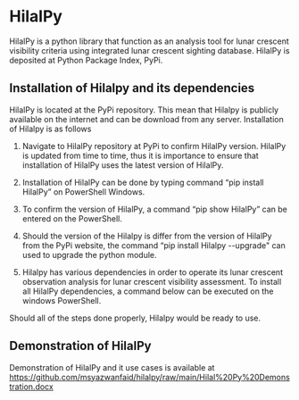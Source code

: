 # HilalPy
HilalPy is a python library that function as an analysis tool for lunar crescent visibility criteria using integrated lunar crescent sighting database. HilalPy is deposited at Python Package Index, PyPi. 

## Installation of Hilalpy and its dependencies

HilalPy is located at the PyPi repository. This mean that Hilalpy is publicly available on the internet and can be download from any server. Installation of Hilalpy is as follows
1.	Navigate to HilalPy repository at PyPi to confirm HilalPy version. HilalPy is updated from time to time, thus it is importance to ensure that installation of HilalPy uses the latest version of HilalPy.
 
2.	Installation of HilalPy can be done by typing command “pip install HilalPy” on PowerShell Windows.
 
3.	 To confirm the version of HilalPy, a command “pip show HilalPy” can be entered on the PowerShell.
 
4.	Should the version of the Hilalpy is differ from the version of HilalPy from the PyPi website, the command “pip install Hilalpy --upgrade" can used to upgrade the python module.
6. Hilalpy has various dependencies in order to operate its lunar crescent observation analysis for lunar crescent visibility assessment. To install all HilalPy dependencies, a command below can be executed on the windows PowerShell.
  
Should all of the steps done properly, Hilalpy would be ready to use.

## Demonstration of HilalPy

Demonstration of HilalPy and it use cases is available at https://github.com/msyazwanfaid/hilalpy/raw/main/Hilal%20Py%20Demonstration.docx 




